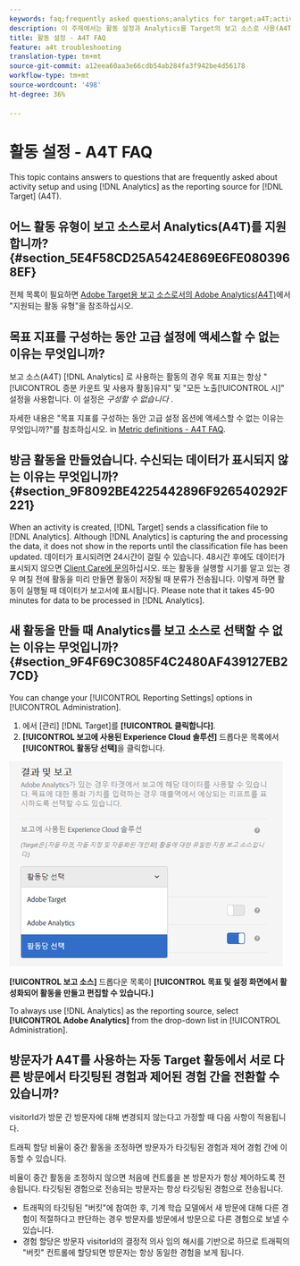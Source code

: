 ```yaml
---
keywords: faq;frequently asked questions;analytics for target;a4T;activity setup
description: 이 주제에서는 활동 설정과 Analytics를 Target의 보고 소스로 사용(A4T)하는 것과 관련하여 자주 묻는 질문에 대한 답을 제공합니다.
title: 활동 설정 - A4T FAQ
feature: a4t troubleshooting
translation-type: tm+mt
source-git-commit: a12eea60aa3e66cdb54ab284fa3f942be4d56178
workflow-type: tm+mt
source-wordcount: '498'
ht-degree: 36%

---
```



# 활동 설정 - A4T FAQ

This topic contains answers to questions that are frequently asked about activity setup and using [!DNL Analytics] as the reporting source for [!DNL Target] (A4T).

## 어느 활동 유형이 보고 소스로서 Analytics(A4T)를 지원합니까?{#section_5E4F58CD25A5424E869E6FE0803968EF}

전체 목록이 필요하면 [Adobe Target용 보고 소스로서의 Adobe Analytics(A4T)](/help/c-integrating-target-with-mac/a4t/a4t.md#concept_7540C8C04259434AB6EE33B09F47A1DE)에서 &quot;지원되는 활동 유형&quot;을 참조하십시오.

## 목표 지표를 구성하는 동안 고급 설정에 액세스할 수 없는 이유는 무엇입니까?

보고 소스(A4T) [!DNL Analytics] 로 사용하는 활동의 경우 목표 지표는 항상 &quot;[!UICONTROL 증분 카운트 및 사용자 활동]유지&quot; 및 &quot;모든 노출[!UICONTROL 시]&quot; 설정을 사용합니다. 이 설정은 *구성할 수 없습니다* .

자세한 내용은 &quot;목표 지표를 구성하는 동안 고급 설정 옵션에 액세스할 수 없는 이유는 무엇입니까?&quot;를 참조하십시오. in [Metric definitions - A4T FAQ](/help/c-integrating-target-with-mac/a4t/r-a4t-faq/a4t-faq-metric-definition.md).

## 방금 활동을 만들었습니다. 수신되는 데이터가 표시되지 않는 이유는 무엇입니까? {#section_9F8092BE4225442896F926540292F221}

When an activity is created, [!DNL Target] sends a classification file to [!DNL Analytics]. Although [!DNL Analytics] is capturing the and processing the data, it does not show in the reports until the classification file has been updated. 데이터가 표시되려면 24시간이 걸릴 수 있습니다. 48시간 후에도 데이터가 표시되지 않으면 [Client Care에 문의](/help/cmp-resources-and-contact-information.md#reference_ACA3391A00EF467B87930A450050077C)하십시오. 또는 활동을 실행할 시기를 알고 있는 경우 며칠 전에 활동을 미리 만들면 활동이 저장될 때 분류가 전송됩니다. 이렇게 하면 활동이 실행될 때 데이터가 보고서에 표시됩니다. Please note that it takes 45-90 minutes for data to be processed in [!DNL Analytics].

## 새 활동을 만들 때 Analytics를 보고 소스로 선택할 수 없는 이유는 무엇입니까? {#section_9F4F69C3085F4C2480AF439127EB27CD}

You can change your [!UICONTROL Reporting Settings] options in [!UICONTROL Administration].

1. 에서 [관리] [!DNL Target]를 **[!UICONTROL 클릭합니다]**.
1. **[!UICONTROL 보고에 사용된 Experience Cloud 솔루션]** 드롭다운 목록에서 **[!UICONTROL 활동당 선택]**&#x200B;을 클릭합니다.

![](assets/select-per-activity.png)

**[!UICONTROL 보고 소스]** 드롭다운 목록이 **[!UICONTROL 목표 및 설정 화면에서 활성화되어 활동을 만들고 편집할 수 있습니다.]**

To always use [!DNL Analytics] as the reporting source, select **[!UICONTROL Adobe Analytics]** from the drop-down list in [!UICONTROL Administration].

## 방문자가 A4T를 사용하는 자동 Target 활동에서 서로 다른 방문에서 타깃팅된 경험과 제어된 경험 간을 전환할 수 있습니까?

visitorId가 방문 간 방문자에 대해 변경되지 않는다고 가정할 때 다음 사항이 적용됩니다.

트래픽 할당 비율이 중간 활동을 조정하면 방문자가 타깃팅된 경험과 제어 경험 간에 이동할 수 있습니다.

비율이 중간 활동을 조정하지 않으면 처음에 컨트롤을 본 방문자가 항상 제어하도록 전송됩니다. 타깃팅된 경험으로 전송되는 방문자는 항상 타깃팅된 경험으로 전송됩니다.

* 트래픽의 타깃팅된 &quot;버킷&quot;에 참여한 후, 기계 학습 모델에서 새 방문에 대해 다른 경험이 적절하다고 판단하는 경우 방문자를 방문에서 방문으로 다른 경험으로 보낼 수 있습니다.
* 경험 할당은 방문자 visitorId의 결정적 의사 임의 해시를 기반으로 하므로 트래픽의 &quot;버킷&quot; 컨트롤에 할당되면 방문자는 항상 동일한 경험을 보게 됩니다.
